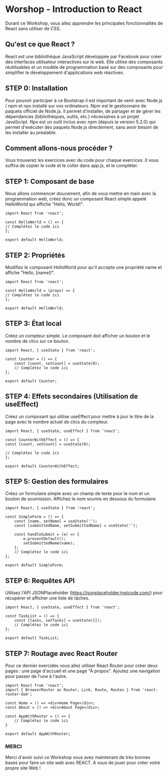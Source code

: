 # **Worshop - Introduction to React**

Durant ce Workshop, vous allez apprendre les principales fonctionnalités de React sans utiliser de CSS.

## **Qu'est ce que React ?**

React est une bibliothèque JavaScript développée par Facebook pour créer des interfaces utilisateur interactives sur le web. Elle utilise des composants réutilisables et un modèle de programmation basé sur des composants pour simplifier le développement d'applications web réactives.


## **STEP 0: Installation**

Pour pouvoir participer à ce Bootstrap il est important de venir avec Node.js / npm et npx installé sur vos ordinateurs.
Npm est le gestionnaire de paquets officiel de Node.js. Il permet d'installer, de partager et de gérer les dépendances (bibliothèques, outils, etc.) nécessaires à un projet JavaScript. Npx est un outil inclus avec npm (depuis la version 5.2.0) qui permet d'exécuter des paquets Node.js directement, sans avoir besoin de les installer au préalable.

## **Comment allons-nous procéder ?**

Vous trouverez les exercices avec du code pour chaque exercices .Il vous suffira de copier le code et le coller dans app.js, et le compléter.

## **STEP 1: Composant de base**

Nous allons commencer doucement, afin de vous mettre en main avec la programmation web, créez donc un composant React simple appelé HelloWorld qui affiche "Hello, World!".

    import React from 'react';

    const HelloWorld = () => {
    // Complétez le code ici
    };
    
    export default HelloWorld;

## **STEP 2: Propriétés**

Modifiez le composant HelloWorld pour qu'il accepte une propriété name et affiche "Hello, [name]!".

    import React from 'react';

    const HelloWorld = (props) => {
    // Complétez le code ici
    };

    export default HelloWorld;

## **STEP 3: État local**

Créez un compteur simple. Le composant doit afficher un bouton et le nombre de clics sur ce bouton.

    import React, { useState } from 'react';

    const Counter = () => {
        const [count, setCount] = useState(0);
        // Complétez le code ici
    };

    export default Counter;

## **STEP 4: Effets secondaires (Utilisation de useEffect)**

Créez un composant qui utilise useEffect pour mettre à jour le titre de la page avec le nombre actuel de clics du compteur.

    import React, { useState, useEffect } from 'react';

    const CounterWithEffect = () => {
    const [count, setCount] = useState(0);

    // Complétez le code ici
    };

    export default CounterWithEffect;

## **STEP 5: Gestion des formulaires**

Créez un formulaire simple avec un champ de texte pour le nom et un bouton de soumission. Affichez le nom soumis en dessous du formulaire.

    import React, { useState } from 'react';

    const SimpleForm = () => {
        const [name, setName] = useState('');
        const [submittedName, setSubmittedName] = useState('');

        const handleSubmit = (e) => {
            e.preventDefault();
            setSubmittedName(name);
        };
        // Complétez le code ici
    };

    export default SimpleForm;

## **STEP 6: Requêtes API**

Utilisez l'API JSONPlaceholder (https://jsonplaceholder.typicode.com/) pour récupérer et afficher une liste de tâches.

    import React, { useState, useEffect } from 'react';

    const TaskList = () => {
        const [tasks, setTasks] = useState([]);
        // Complétez le code ici
    };

    export default TaskList;

## **STEP 7: Routage avec React Router**

Pour ce dernier exercides vous allez utiliser React Router pour créer deux pages : une page d'accueil et une page "À propos". Ajoutez une navigation pour passer de l'une à l'autre.

    import React from 'react';
    import { BrowserRouter as Router, Link, Route, Routes } from 'react-router-dom';

    const Home = () => <div>Home Page</div>;
    const About = () => <div>About Page</div>;

    const AppWithRouter = () => {
        // Complétez le code ici
    }

    export default AppWithRouter;

### **MERCI**
Merci d'avoir suivi ce Workshop vous avez maintenant de très bonnes bases pour faire un site web avec REACT. À vous de jouer pour créer votre propre site Web !